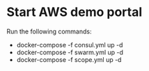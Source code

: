# Start AWS demo portal
Run the following commands:
- docker-compose -f consul.yml up -d
- docker-compose -f swarm.yml up -d
- docker-compose -f scope.yml up -d
